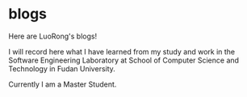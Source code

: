 # blogs

Here are LuoRong's blogs!

I will record here what I have learned from my study and work in the Software Engineering Laboratory at School of Computer Science and Technology in Fudan University. 

Currently I am a Master Student.
